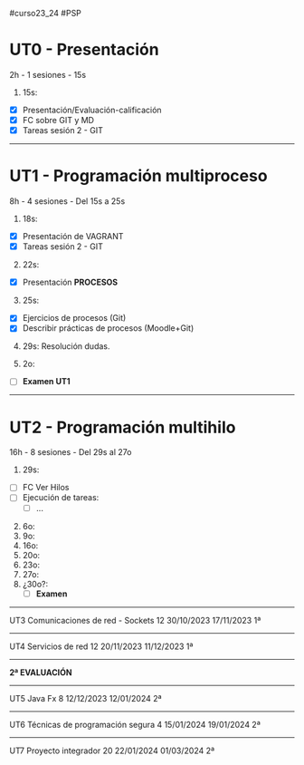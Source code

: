   #curso23_24 #PSP

# UT0 - Presentación
2h - 1 sesiones - 15s

1. 15s:
  * [x] Presentación/Evaluación-calificación
  * [x] FC sobre GIT y MD
  * [x] Tareas sesión 2 - GIT
  
---

# UT1 - Programación multiproceso 
8h - 4 sesiones - Del 15s a 25s

1. 18s:
  * [x] Presentación de VAGRANT
  * [x] Tareas sesión 2 - GIT
  
2. 22s:
  * [x] Presentación **PROCESOS**

3. 25s:
  * [x] Ejercicios de procesos (Git)
  * [x] Describir prácticas de procesos (Moodle+Git)

4. 29s: Resolución dudas.
  
4. 2o:
  + [ ] **Examen UT1**


---
# UT2 - Programación multihilo 
16h - 8 sesiones - Del 29s al 27o

1. 29s:
  * [ ] FC Ver Hilos
  * [ ] Ejecución de tareas:
    * [ ] ...

2. 6o:
3. 9o:
4. 16o:
5. 20o:
6. 23o:
7. 27o:
8. ¿30o?:
   * [ ] **Examen**

---
UT3 Comunicaciones de red - Sockets 12 30/10/2023 17/11/2023 1ª

---
UT4 Servicios de red 12 20/11/2023 11/12/2023 1ª

---
**2ª EVALUACIÓN**

---
UT5 Java Fx 8 12/12/2023 12/01/2024 2ª

---
UT6 Técnicas de programación segura 4 15/01/2024 19/01/2024 2ª

---
UT7 Proyecto integrador 20 22/01/2024 01/03/2024 2ª
